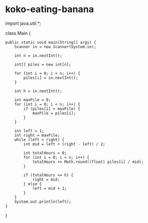 # koko-eating-banana
import java.util.*;

class Main {

    public static void main(String[] args) {
        Scanner in = new Scanner(System.in);

        int n = in.nextInt();

        int[] piles = new int[n];

        for (int i = 0; i < n; i++) {
            piles[i] = in.nextInt();
        }

        int h = in.nextInt();

        int maxPile = 0;
        for (int i = 0; i < n; i++) {
            if (piles[i] > maxPile) {
                maxPile = piles[i];
            }
        }

        int left = 1;
        int right = maxPile;
        while (left < right) {
            int mid = left + (right - left) / 2;

            int totalHours = 0;
            for (int i = 0; i < n; i++) {
                totalHours += Math.round((float) piles[i] / mid);
            }

            if (totalHours <= h) {
                right = mid;
            } else {
                left = mid + 1;
            }
        }
        System.out.println(left);
    }
}
